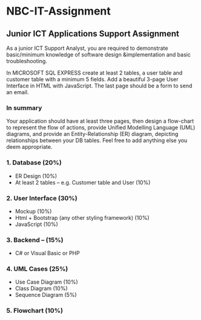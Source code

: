 # NBC-IT-Assignment

## Junior ICT Applications Support Assignment
As a junior ICT Support Analyst, you are required to demonstrate basic/minimum knowledge of software design &implementation and basic troubleshooting.

In MICROSOFT SQL EXPRESS create at least 2 tables, a user table and customer table with a minimum 5 fields. Add a beautiful 3-page User Interface in HTML with JavaScript. The last page should be a form to send an email.

### In summary
Your application should have at least three pages, then design a flow-chart to represent the flow of actions, provide Unified Modelling Language (UML) diagrams, and provide an Entity-Relationship (ER) diagram, depicting relationships between your DB tables. Feel free to add anything else you deem appropriate. 

### 1.	Database (20%)
- ER Design (10%)
- At least 2 tables – e.g. Customer table and User (10%) 

### 2.	User Interface (30%)
- Mockup (10%)
- Html + Bootstrap (any other styling framework) (10%)
- JavaScript (10%)

### 3.	Backend – (15%)
- C# or Visual Basic or PHP

### 4.	UML Cases (25%)
- Use Case Diagram (10%)
- Class Diagram (10%)
- Sequence Diagram (5%)

### 5.	Flowchart (10%)







